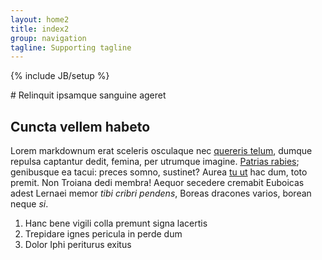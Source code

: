 ```yaml
---
layout: home2
title: index2
group: navigation
tagline: Supporting tagline
---
```

{% include JB/setup %}

<div class="row product">
	<div class="col-md-4"><img class="img-responsive" src="{{ BASE_PATH }}/assets/themes/img/oliveBlock.jpg" alt=""></div>
	<div class="col-md-4"><img class="img-responsive" src="{{ BASE_PATH }}/assets/themes/img/oliveBlock2.jpg" alt=""></div>
	<div class="col-md-4"><img class="img-responsive" src="{{ BASE_PATH }}/assets/themes/img/oliveBlock3.jpg" alt=""></div>
</div>
# Relinquit ipsamque sanguine ageret

## Cuncta vellem habeto

Lorem markdownum erat sceleris osculaque nec [quereris
telum](http://pectore.org/), dumque repulsa captantur dedit, femina, per
utrumque imagine. [Patrias rabies](http://quantaiacentem.org/dicunt-pro);
genibusque ea tacui: preces somno, sustinet? Aurea [tu
ut](http://vera-haec.net/) hac dum, toto premit. Non Troiana dedi membra! Aequor
secedere cremabit Euboicas adest Lernaei memor *tibi cribri pendens*, Boreas
dracones varios, borean neque *si*.

1. Hanc bene vigili colla premunt signa lacertis
2. Trepidare ignes pericula in perde dum
3. Dolor Iphi periturus exitus
